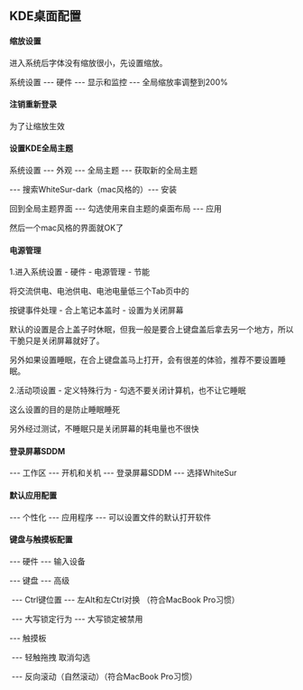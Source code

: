 ## KDE桌面配置

#### 缩放设置

进入系统后字体没有缩放很小，先设置缩放。

系统设置 --- 硬件 --- 显示和监控 --- 全局缩放率调整到200%

#### 注销重新登录

为了让缩放生效

#### 设置KDE全局主题

系统设置 --- 外观 --- 全局主题 --- 获取新的全局主题

--- 搜索WhiteSur-dark（mac风格的）--- 安装

回到全局主题界面 --- 勾选使用来自主题的桌面布局 --- 应用

然后一个mac风格的界面就OK了

#### 电源管理

1.进入系统设置 - 硬件 - 电源管理 - 节能

将交流供电、电池供电、电池电量低三个Tab页中的

按键事件处理 - 合上笔记本盖时 - 设置为关闭屏幕

默认的设置是合上盖子时休眠，但我一般是要合上键盘盖后拿去另一个地方，所以干脆只是关闭屏幕就好了。

另外如果设置睡眠，在合上键盘盖马上打开，会有很差的体验，推荐不要设置睡眠。

2.活动项设置 - 定义特殊行为 - 勾选不要关闭计算机，也不让它睡眠

这么设置的目的是防止睡眠睡死

另外经过测试，不睡眠只是关闭屏幕的耗电量也不很快

#### 登录屏幕SDDM

--- 工作区 --- 开机和关机 --- 登录屏幕SDDM --- 选择WhiteSur

#### 默认应用配置

--- 个性化 --- 应用程序 --- 可以设置文件的默认打开软件

#### 键盘与触摸板配置

--- 硬件 --- 输入设备 

  --- 键盘 --- 高级 

​     --- Ctrl键位置 --- 左Alt和左Ctrl对换 （符合MacBook Pro习惯）

​     --- 大写锁定行为 --- 大写锁定被禁用

  --- 触摸板 

​     --- 轻触拖拽 取消勾选

​     --- 反向滚动（自然滚动）（符合MacBook Pro习惯） 